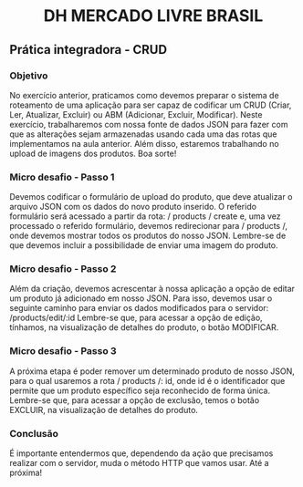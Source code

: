 
<h1 align="center">DH MERCADO LIVRE BRASIL </h1>

## Prática integradora - CRUD 
### Objetivo 
<div>
No exercício anterior, praticamos como devemos preparar o sistema de roteamento de uma
aplicação para ser capaz de codificar um CRUD (Criar, Ler, Atualizar, Excluir) ou ABM
(Adicionar, Excluir, Modificar).
Neste exercício, trabalharemos com nossa fonte de dados JSON para fazer com que as
alterações sejam armazenadas usando cada uma das rotas que implementamos na aula
anterior. Além disso, estaremos trabalhando no upload de imagens dos produtos.
Boa sorte!
</div>

### Micro desafio - Passo 1 
<div>
Devemos codificar o formulário de upload do produto, que deve atualizar o arquivo JSON com os dados do novo produto inserido.
O referido formulário será acessado a partir da rota: / products / create e, uma vez processado
o referido formulário, devemos redirecionar para / products /, onde devemos mostrar todos os
produtos do nosso JSON. Lembre-se de que devemos incluir a possibilidade de enviar uma
imagem do produto.
 
<br>

### Micro desafio - Passo 2 

<div>

Além da criação, devemos acrescentar à nossa aplicação a opção de editar um produto já
adicionado em nosso JSON. Para isso, devemos usar o seguinte caminho para enviar os
dados modificados para o servidor: /products/edit/:id
Lembre-se que, para acessar a opção de edição, tínhamos, na visualização de detalhes do
produto, o botão MODIFICAR.

</div>

### Micro desafio - Passo 3

<div>
A próxima etapa é poder remover um determinado produto de nosso JSON, para o qual
usaremos a rota / products /: id, onde id é o identificador que permite que um produto
específico seja reconhecido de forma única.
Lembre-se que, para acessar a opção de exclusão, temos o botão EXCLUIR, na visualização
de detalhes do produto.

</div>


### Conclusão 

<div>
É importante entendermos que, dependendo da ação que precisamos realizar com o
servidor, muda o método HTTP que vamos usar.
Até a próxima!
</div>
 

